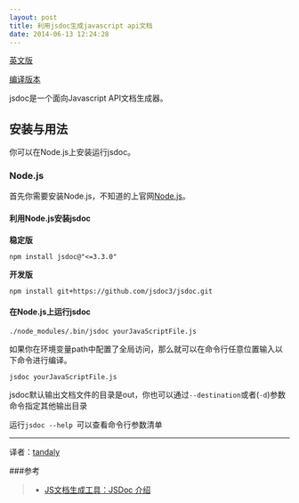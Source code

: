 ```yaml
---
layout: post
title: 利用jsdoc生成javascript api文档
date: 2014-06-13 12:24:28 
---
```


[英文版](https://github.com/jsdoc3/jsdoc)

[编译版本](http://travis-ci.org/jsdoc3/jsdoc)

jsdoc是一个面向Javascript API文档生成器。

## 安装与用法
你可以在Node.js上安装运行jsdoc。

### Node.js
首先你需要安装Node.js，不知道的上官网[Node.js](http://nodejs.org/)。

#### 利用Node.js安装jsdoc
**稳定版**

```
npm install jsdoc@"<=3.3.0"
```

**开发版**

```
npm install git+https://github.com/jsdoc3/jsdoc.git
```

#### 在Node.js上运行jsdoc

```
./node_modules/.bin/jsdoc yourJavaScriptFile.js
```

如果你在环境变量path中配置了全局访问，那么就可以在命令行任意位置输入以下命令进行编译。

```
jsdoc yourJavaScriptFile.js
```

jsdoc默认输出文档文件的目录是out，你也可以通过```--destination```或者(```-d```)参数命令指定其他输出目录

运行```jsdoc --help ```可以查看命令行参数清单


---
译者：[tandaly](http://tandaly.github.com)


###参考
>* [JS文档生成工具：JSDoc 介绍](http://jianshu.io/p/6c49e2a0cebe)

